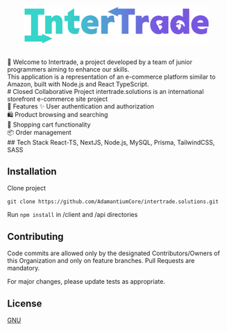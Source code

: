 <figure>
    <img src="client/public/svg/intertrade-wordmark.svg"
         alt="InterTrade Logo"
         width="600">
</figure>  
<br />  
👋 Welcome to Intertrade, a project developed by a team of junior programmers aiming to enhance our skills. <br /> 
This application is a representation of an e-commerce platform similar to Amazon, built with Node.js and React TypeScript. <br /> 
# Closed Collaborative Project
intertrade.solutions is an international storefront e-commerce site project <br /> 
🔧 Features
✨ User authentication and authorization <br /> 
🛍️ Product browsing and searching <br /> 
🛒 Shopping cart functionality <br /> 
📦 Order management <br /> 
## Tech Stack
React-TS, NextJS, Node.js, MySQL, Prisma, TailwindCSS, SASS

## Installation
Clone project
```
git clone https://github.com/AdamantiumCore/intertrade.solutions.git
```
Run ```npm install``` in /client and /api directories

## Contributing
Code commits are allowed only by the designated Contributors/Owners of this Organization and only on feature branches. Pull Requests are mandatory.

For major changes, please update tests as appropriate.

## License
[GNU](https://www.privacypolicies.com/blog/types-software-licenses/#Gnu_License)
